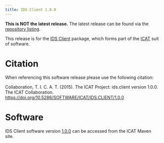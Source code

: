 ```yaml
---
title: IDS Client 1.0.0
---
```


**This is NOT the latest release.** The latest release can be found via the [repository listing](https://repo.icatproject.org/site/ids/client/).

This release is for the [IDS Client](/releases/packages/ids-client/ids-client/) package, which forms part of the [ICAT](/releases/) suit of software.

# Citation

When referencing this software release please use the following citation:

Collaboration, T. I. C. A. T. (2015). The ICAT Project: ids.client version 1.0.0. The ICAT Collaboration. https://doi.org/10.5286/SOFTWARE/ICAT/IDS.CLIENT/1.0.0

# Software

IDS Client software version [1.0.0](https://repo.icatproject.org/site/ids/client/1.0.0/) can be accessed from the ICAT Maven site.
